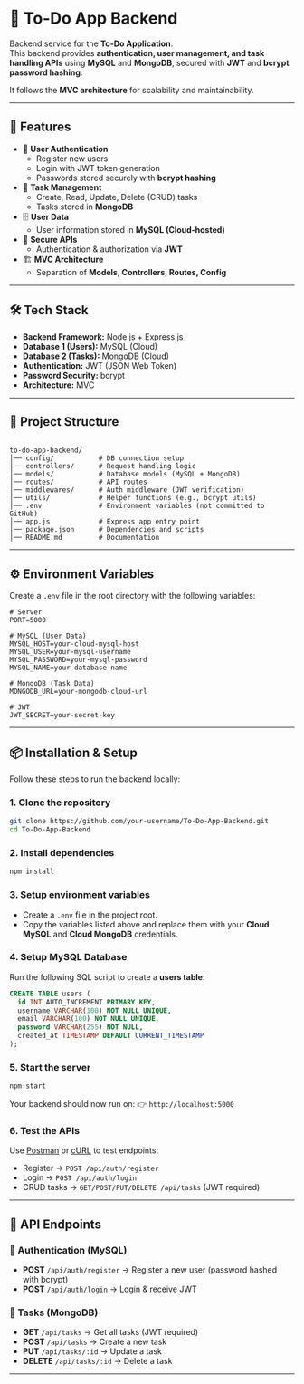 # 🔐 To-Do App Backend

Backend service for the **To-Do Application**.  
This backend provides **authentication, user management, and task handling APIs** using **MySQL** and **MongoDB**, secured with **JWT** and **bcrypt password hashing**.  

It follows the **MVC architecture** for scalability and maintainability.  

---

## 🚀 Features

- 👤 **User Authentication**
  - Register new users
  - Login with JWT token generation
  - Passwords stored securely with **bcrypt hashing**
- 📂 **Task Management**
  - Create, Read, Update, Delete (CRUD) tasks
  - Tasks stored in **MongoDB**
- 🗄️ **User Data**
  - User information stored in **MySQL (Cloud-hosted)**
- 🔑 **Secure APIs**
  - Authentication & authorization via **JWT**
- 🏗️ **MVC Architecture**
  - Separation of **Models, Controllers, Routes, Config**

---

## 🛠️ Tech Stack

- **Backend Framework:** Node.js + Express.js  
- **Database 1 (Users):** MySQL (Cloud)  
- **Database 2 (Tasks):** MongoDB (Cloud)  
- **Authentication:** JWT (JSON Web Token)  
- **Password Security:** bcrypt  
- **Architecture:** MVC  

---

## 📂 Project Structure

```

to-do-app-backend/
│── config/           # DB connection setup
│── controllers/      # Request handling logic
│── models/           # Database models (MySQL + MongoDB)
│── routes/           # API routes
│── middlewares/      # Auth middleware (JWT verification)
│── utils/            # Helper functions (e.g., bcrypt utils)
│── .env              # Environment variables (not committed to GitHub)
│── app.js            # Express app entry point
│── package.json      # Dependencies and scripts
│── README.md         # Documentation

````

---

## ⚙️ Environment Variables

Create a `.env` file in the root directory with the following variables:  

```env
# Server
PORT=5000

# MySQL (User Data)
MYSQL_HOST=your-cloud-mysql-host
MYSQL_USER=your-mysql-username
MYSQL_PASSWORD=your-mysql-password
MYSQL_NAME=your-database-name

# MongoDB (Task Data)
MONGODB_URL=your-mongodb-cloud-url

# JWT
JWT_SECRET=your-secret-key
````

---

## 📦 Installation & Setup

Follow these steps to run the backend locally:

### 1. Clone the repository

```bash
git clone https://github.com/your-username/To-Do-App-Backend.git
cd To-Do-App-Backend
```

### 2. Install dependencies

```bash
npm install
```

### 3. Setup environment variables

* Create a `.env` file in the project root.
* Copy the variables listed above and replace them with your **Cloud MySQL** and **Cloud MongoDB** credentials.

### 4. Setup MySQL Database

Run the following SQL script to create a **users table**:

```sql
CREATE TABLE users (
  id INT AUTO_INCREMENT PRIMARY KEY,
  username VARCHAR(100) NOT NULL UNIQUE,
  email VARCHAR(100) NOT NULL UNIQUE,
  password VARCHAR(255) NOT NULL,
  created_at TIMESTAMP DEFAULT CURRENT_TIMESTAMP
);
```

### 5. Start the server

```bash
npm start
```

Your backend should now run on:
👉 `http://localhost:5000`

### 6. Test the APIs

Use [Postman](https://www.postman.com/) or [cURL](https://curl.se/) to test endpoints:

* Register → `POST /api/auth/register`
* Login → `POST /api/auth/login`
* CRUD tasks → `GET/POST/PUT/DELETE /api/tasks` (JWT required)

---

## 🔑 API Endpoints

### 👤 Authentication (MySQL)

* **POST** `/api/auth/register` → Register a new user (password hashed with bcrypt)
* **POST** `/api/auth/login` → Login & receive JWT

### 📝 Tasks (MongoDB)

* **GET** `/api/tasks` → Get all tasks (JWT required)
* **POST** `/api/tasks` → Create a new task
* **PUT** `/api/tasks/:id` → Update a task
* **DELETE** `/api/tasks/:id` → Delete a task

---
